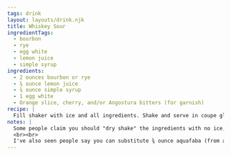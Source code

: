 ```yaml
---
tags: drink
layout: layouts/drink.njk
title: Whiskey Sour
ingredientTags:
  - bourbon
  - rye
  - egg white
  - lemon juice
  - simple syrup
ingredients:
  - 2 ounces bourbon or rye
  - ¾ ounce lemon juice
  - ¾ ounce simple syrup
  - 1 egg white
  - Orange slice, cherry, and/or Angostura bitters (for garnish)
recipe: |
  Fill shaker with ice and all ingredients. Shake and serve in coupe glass. Add any or all garnishes suggested.
notes: |
  Some people claim you should "dry shake" the ingredients with no ice, so the egg will foam without the moisture from melting ice. I've found that if you use our bigger ice cubes, everything can just be vigorously shaken together.
  <br><br>
  I've also seen people say you can substitute ¾ ounce aquafaba (from a can of chickpeas). I'm interested.
---
```

